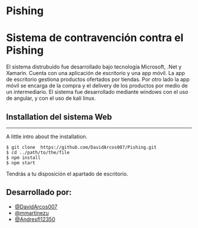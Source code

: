 # Pishing

# Sistema de contravención contra el Pishing

El sistema distrubuido fue desarrollado bajo tecnología Microsoft, .Net y Xamarin. Cuenta con una aplicación de escritorio y una app móvil. La app de escritorio gestiona productos ofertados por tiendas. Por otro lado la app móvil se encarga de la compra y el delivery de los productos por medio de un intermediario.
El sistema fue desarrollado mediante windows con el uso de angular, y con el uso de kali linux. 

## Installation del sistema Web
***
A little intro about the installation. 
```
$ git clone  https://github.com/DavidArcos007/Pishing.git
$ cd ../path/to/the/file
$ npm install
$ npm start
```
Tendrás a tu disposición el apartado de escritorio.

## Desarrollado por:

- [@DavidArcos007](https://github.com/DavidArcos007)
- [@mmartinezu](https://github.com/mmartinezu)
- [@Andresfl12350](https://github.com/Andresfl12350)


